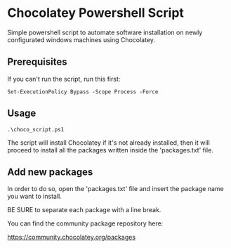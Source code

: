 # Chocolatey Powershell Script
Simple powershell script to automate software installation on newly configurated windows machines using Chocolatey.
## Prerequisites
If you can't run the script, run this first:

``
Set-ExecutionPolicy Bypass -Scope Process -Force
``

## Usage
``
.\choco_script.ps1
``

The script will install Chocolatey if it's not already installed, then it will proceed to install all the packages written inside the 'packages.txt' file.
## Add new packages
In order to do so, open the 'packages.txt' file and insert the package name you want to install.

BE SURE to separate each package with a line break.

You can find the community package repository here:

https://community.chocolatey.org/packages

